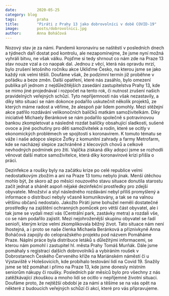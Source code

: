 ```yaml
---
date:         2020-05-25
category: blog
tags:         praha
title:        "Piráti z Prahy 13 jako dobrovolníci v době COVID-19"
image:        posts/dobrovolnici.jpg
author:       Anna Boháčová
---
```

Nozový stav je za námi. Pandemii koronaviru se naštěstí v posledních dnech a týdnech daří dostat pod kontrolu, ale nezapomínejme, že jsme nyní možná vyhráli bitvu, ne však válku. Pojďme si tedy shrnout co nám zde na Praze 13 stav nouze vzal a co naopak dal.
Jednou z věcí, která nás opravdu mrzí, bylo zrušení letošního ročníku akce Ukliďme Česko, na kterou jsme se jako každý rok velmi těšili. Doufáme však, že podzimní termín již proběhne v pořádku a beze změn. Další opatření, které nás zasáhlo, bylo omezení publika při jednom z nejdůležitějších zasedání zastupitelstva Prahy 13, kde se mimo jiné projednával i rozpočet na tento rok, či nutnost zrušení našich pravidelných veřejných schůzí. Tyto nepříjemnosti nás však nezastavily, a díky této situaci se nám dokonce podařilo uskutečnit několik projektů, ze kterých máme radost a věříme, že alespoň pár lidem pomohly.
Mezi stěžejní akce patřilo rozdávání velikonočních balíčků matkám samoživitelkám. Díky iniciativě Michaely Beránkové se nám podařilo společně s potravinovou bankou zkompletovat a následně rozdat balíčky obsahující sladkosti, sušené ovoce a jiné pochutiny pro děti samoživitelek a rodin, které se ocitly v ekonomických problémech ve spojitosti s koronavirem. K tomuto tématu se váže i naše adopce slepice Žofky z komunitní zahrady a farmy Metrofarm, kde se nacházejí slepice zachráněné z klecových chovů a celkově nevhodných podmínek pro žití. Vajíčka získaná díky adopci jsme se rozhodli věnovat další matce samoživitelce, která díky koronavirové krizi přišla o práci. 

Dezinfekce a roušky byly na začátku krize po celé republice velmi nedostatkovým zbožím a ani na Praze 13 tomu nebylo jinak. Menší útěchou mohlo být, že skoro až po měsíci nouzového stavu situace donutila starostu začít jednat a shánět aspoň nějaké dezinfekční prostředky pro zdejší obyvatele. Množství a styl následného rozdávání nebyl příliš promyšlený a informace o distribuci nebyly včasně komunikovány, a tak se na valnou většinu občanů nedostalo. Jakožto Piráti jsme bohužel neměli dostatečné prostředky na zajištění ochranných pomůcek pro větší část obyvatel, ale i tak jsme se vydali mezi vás (Centrální park, zastávky metra) a rozdali vše, co se nám podařilo zajistit. 
Mezi nejohroženější skupinu obyvatel se řadí senioři, kterým krize velmi zkomplikovala běžný život. Tato situace nám není lhostejná, a i proto se naše členka Michaela Beránková a příznivkyně Anna Boháčová zapojily do celopražského projektu pod názvem Pomáháme Praze. Náplní práce byla distribuce letáků s důležitými informacemi, se kterou nám pomohl i zastupitel hl. města Prahy Tomáš Murňák. Dále jsme pomáhaly s registrací dalších dobrovolníků a vybíráním roušek v Dobrostanech Českého Červeného kříže na Mariánském náměstí či u Výstaviště v Holešovicích, kde probíhalo testování lidí na Covid 19. Snažily jsme se též pomáhat i přímo na Praze 13, kde jsme donesly místním seniorům nákupy či roušky. 
Posledních pár měsíců bylo pro všechny z nás zatěžkávající zkouškou a mnoho lidí se ocitlo v nepříjemné životní situaci. Doufáme proto, že nejtěžší období je za námi a těšíme se na vás opět na některé z budoucích veřejných schůzí či akcí, které pro vás připravujeme.


